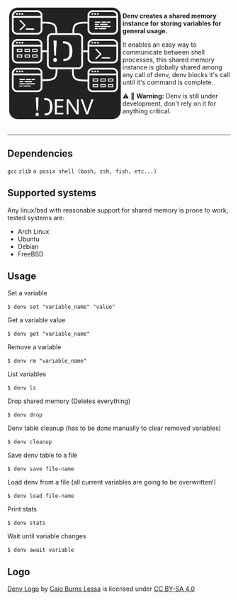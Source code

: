 <img align="left" style="width:260px" src="resources/denv-logo.svg" width="260px">

**Denv creates a shared memory instance for storing variables for general usage.** 

It enables an easy way to communicate between shell processes, this shared memory instance is globally shared among any call of denv, denv blocks it's call until it's command is complete.

:warning: :construction: **Warning:** Denv is still under development, don't rely on it for anything critical.

<br>

---

## Dependencies
`gcc` `zlib` `a posix shell (bash, zsh, fish, etc...)`

## Supported systems
Any linux/bsd with reasonable support for shared memory is prone to work, tested systems are:
* Arch Linux
* Ubuntu
* Debian
* FreeBSD

## Usage
Set a variable
```
$ denv set "variable_name" "value"
```
Get a variable value
```
$ denv get "variable_name"
```
Remove a variable
```
$ denv rm "variable_name"
```
List variables
```
$ denv ls
```
Drop shared memory (Deletes everything)
```
$ denv drop
```
Denv table cleanup (has to be done manually to clear removed variables)
```
$ denv cleanup
```
Save denv table to a file
```
$ denv save file-name
```
Load denv from a file (all current variables are going to be overwritten!)
```
$ denv load file-name
```
Print stats
```
$ denv stats
```
Wait until variable changes
```
$ denv await variable
```

## Logo
 <p xmlns:cc="http://creativecommons.org/ns#" xmlns:dct="http://purl.org/dc/terms/"><a property="dct:title" rel="cc:attributionURL" href="https://github.com/SrBurns-rep/denv/blob/main/resources/denv-logo.svg">Denv Logo</a> by <a rel="cc:attributionURL dct:creator" property="cc:attributionName" href="https://github.com/SrBurns-rep">Caio Burns Lessa</a> is licensed under <a href="https://creativecommons.org/licenses/by-sa/4.0/?ref=chooser-v1" target="_blank" rel="license noopener noreferrer" style="display:inline-block;">CC BY-SA 4.0<img style="height:22px!important;margin-left:3px;vertical-align:text-bottom;" src="https://mirrors.creativecommons.org/presskit/icons/cc.svg?ref=chooser-v1" alt=""><img style="height:22px!important;margin-left:3px;vertical-align:text-bottom;" src="https://mirrors.creativecommons.org/presskit/icons/by.svg?ref=chooser-v1" alt=""><img style="height:22px!important;margin-left:3px;vertical-align:text-bottom;" src="https://mirrors.creativecommons.org/presskit/icons/sa.svg?ref=chooser-v1" alt=""></a></p> 
